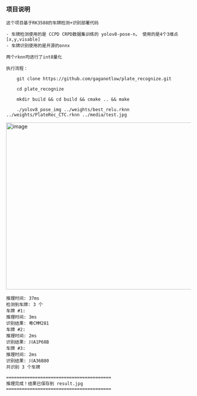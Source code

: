 ### 项目说明
    这个项目基于RK3588的车牌检测+识别部署代码

    - 车牌检测使用的是 CCPD CRPD数据集训练的 yolov8-pose-n， 使用的是4个3维点 [x,y,visable]
    - 车牌识别使用的是开源的onnx

    两个rknn均进行了int8量化

    执行流程：

```
    git clone https://github.com/gaganotlow/plate_recognize.git

    cd plate_recognize

    mkdir build && cd build && cmake .. && make

    ./yolov8_pose_img ../weights/best_relu.rknn ../weights/PlateRec_CTC.rknn ../media/test.jpg

```
<img width="832" height="454" alt="image" src="https://github.com/user-attachments/assets/2320d620-03ed-4c2c-9304-57d553233a54" />


```
推理时间: 37ms
检测到车牌: 3 个
车牌 #1:
推理时间: 3ms
识别结果: 粤CMM281
车牌 #2:
推理时间: 2ms
识别结果: 川A1P68B
车牌 #3:
推理时间: 2ms
识别结果: 川A36B80
共识别 3 个车牌

========================================
推理完成！结果已保存到 result.jpg
========================================
```

